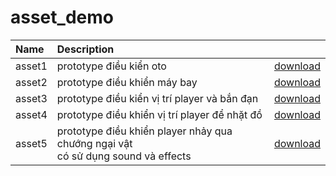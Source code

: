 # asset_demo

|Name|Description||
|:----|:---------------|:------|
|asset1|prototype điều kiển oto|[download](https://github.com/unityvn/asset_demo/releases/download/1.0.0/asset1.unitypackage)|
|asset2|prototype điều khiển máy bay|[download](https://github.com/unityvn/asset_demo/releases/download/1.0.0/asset2.unitypackage)|
|asset3|prototype điều kiển vị trí player và bắn đạn|[download](https://github.com/unityvn/asset_demo/releases/download/1.0.0/asset3.unitypackage)|
|asset4|prototype điều khiển vị trí player để nhặt đồ|[download](https://github.com/unityvn/asset_demo/releases/download/1.0.0/asset4.unitypackage)|
|asset5|prototype điều khiển player nhảy qua chướng ngại vật <br> có sử dụng sound và effects|[download](https://github.com/unityvn/asset_demo/releases/download/1.0.0/asset5.unitypackage)|
